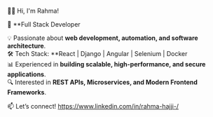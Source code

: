 👩‍💻 Hi, I'm Rahma!  

🚀 **Full Stack Developer 

💡 Passionate about **web development, automation, and software architecture**.  
🛠️ Tech Stack: **React | Django | Angular | Selenium | Docker  
📊 Experienced in **building scalable, high-performance, and secure applications**.  
🔍 Interested in **REST APIs, Microservices, and Modern Frontend Frameworks**.  

📫 Let’s connect!  https://www.linkedin.com/in/rahma-hajji-/
